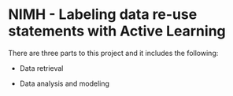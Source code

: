 # NIMH - Labeling data re-use statements with Active Learning

There are three parts to this project and it includes the following:

* Data retrieval 

* Data analysis and modeling
